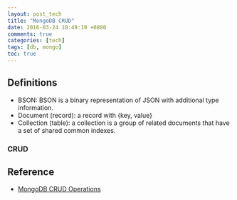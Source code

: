 ```yaml
---
layout: post_tech
title: "MongoDB CRUD"
date: 2016-03-24 10:49:19 +0800
comments: true
categories: [tech]
tags: [db, mongo]
toc: true
---
```


## Definitions

- BSON: BSON is a binary representation of JSON with additional type information.
- Document (record): a record with {key, value}
- Collection (table): a collection is a group of related documents that have a set of shared common indexes.

### CRUD

## Reference

- [MongoDB CRUD Operations](https://docs.mongodb.org/manual/core/crud-introduction/)
